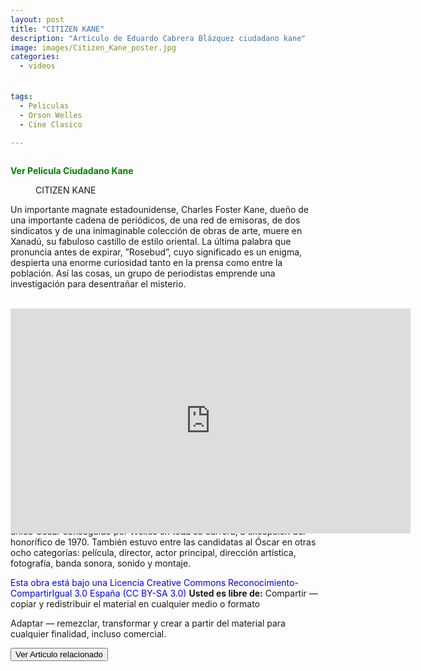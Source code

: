 ```yaml
---
layout: post
title: "CITIZEN KANE"
description: "Articulo de Eduardo Cabrera Blázquez ciudadano kane"
image: images/Citizen_Kane_poster.jpg
categories:
  - videos
  

tags:
  - Peliculas
  - Orson Welles
  - Cine Clasico
  
---
```

<a name="inicio-articulo">
<figure style="width: 70%" class="align-center">
  <img src="https://eduardo-cabrera.github.io/images/separador.png" alt="">
  </figure> 


<span style="color:green"> **Ver Pelicula Ciudadano Kane** </span>
<style>
div {
  text-align: justify;
  text-justify: inter-word;
  LINE-HEIGHT:1.6; 
}
</style>

<figure style="width: 30%" class="align-right">
 <img src="https://eduardo-cabrera.github.io/images/Citizen_Kane_poster.jpg" alt="">
  <figcaption>CITIZEN KANE</figcaption>
</figure> 

Un importante magnate estadounidense, Charles Foster Kane, dueño de una importante cadena de periódicos, de una red de emisoras, de dos sindicatos y de una inimaginable colección de obras de arte, muere en Xanadú, su fabuloso castillo de estilo oriental. La última palabra que pronuncia antes de expirar, ”Rosebud”, cuyo significado es un enigma, despierta una enorme curiosidad tanto en la prensa como entre la población. Así las cosas, un grupo de periodistas emprende una investigación para desentrañar el misterio.

<br/>

<div style="left: 0; width: 100%; height: 0; position: relative; padding-bottom: 56.0067%;"><iframe src="https://ok.ru/videoembed/1159917931103" style="border: 0; top: 0; left: 0; width: 640; height: 360; position: absolute;" allowfullscreen allow="autoplay; encrypted-media"></iframe></div>

<br/>

Citizen Kane, que fue la ópera prima de Welles, ganó un Óscar al mejor guion original para Herman J. Mankiewicz y el propio Welles. Ese sería el único Óscar conseguido por Welles en toda su carrera, a excepción del honorífico de 1970. También estuvo entre las candidatas al Óscar en otras ocho categorías: película, director, actor principal, dirección artística, fotografía, banda sonora, sonido y montaje. 

<span style="color:blue">Esta obra está bajo una Licencia Creative Commons Reconocimiento-CompartirIgual 3.0 España (CC BY-SA 3.0)
 </span>
**Usted es libre de:**
Compartir — copiar y redistribuir el material en cualquier medio o formato

Adaptar — remezclar, transformar y crear a partir del material
para cualquier finalidad, incluso comercial. 


<input type="button" onclick="location.href='http://eduardo-cabrera.github.io/Video-youtube-orson-wells';" value="Ver Articulo relacionado">



<div>
 
</div>